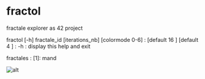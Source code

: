 # fractol
fractale explorer as 42 project

fractol [-h] fractale_id [iterations_nb] [colormode 0-6] :
                         [default 16   ] [default 4    ] :
-h : display this help and exit

fractales :
[1]: mand

![alt](https://github.com/maoow/fractol/images/1.png)

[2]: bship
[3]: dmand
[4]: tmand
[5]: ju
[6]: dju
[7]: tju
[8]: absju
[9]: buble
[10]: dbuble
[11]: tbuble
[12]: absbub
[13]: buddha

